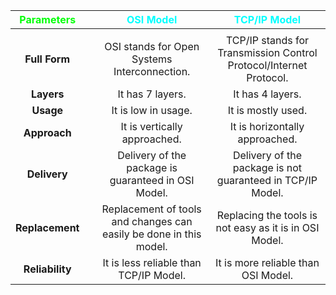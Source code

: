 | <span style="color:#01ff07">Parameters</span> |     |            <span style="color:#00ffff">OSI Model</span>            |          <span style="color:#00ffff">TCP/IP Model</span>           |
| :-------------------------------------------: | --- | :----------------------------------------------------------------: | :----------------------------------------------------------------: |
|                                               |     |                                                                    |                                                                    |
|                 **Full Form**                 |     |            OSI stands for Open Systems Interconnection.            | TCP/IP stands for Transmission Control Protocol/Internet Protocol. |
|                  **Layers**                   |     |                          It has 7 layers.                          |                          It has 4 layers.                          |
|                   **Usage**                   |     |                        It is low in usage.                         |                         It is mostly used.                         |
|                 **Approach**                  |     |                    It is vertically approached.                    |                   It is horizontally approached.                   |
|                 **Delivery**                  |     |        Delivery of the package is guaranteed in OSI Model.         |     Delivery of the package is not guaranteed in TCP/IP Model.     |
|                **Replacement**                |     | Replacement of tools and changes can easily be done in this model. |       Replacing the tools is not easy as it is in OSI Model.       |
|                **Reliability**                |     |               It is less reliable than TCP/IP Model.               |                It is more reliable than OSI Model.                 |